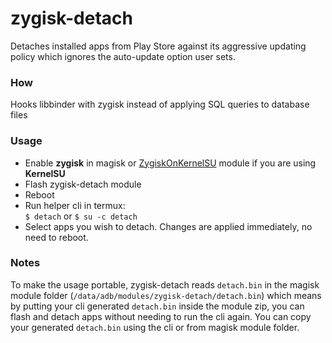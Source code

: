 # zygisk-detach

Detaches installed apps from Play Store against its aggressive updating policy which ignores the auto-update option user sets.

### How
Hooks libbinder with zygisk instead of applying SQL queries to database files

### Usage
* Enable **zygisk** in magisk or [ZygiskOnKernelSU](https://github.com/Dr-TSNG/ZygiskOnKernelSU/releases/tag/v4-0.7.1) module if you are using **KernelSU**
* Flash zygisk-detach module
* Reboot
* Run helper cli in termux:  
  `$ detach` or `$ su -c detach`
* Select apps you wish to detach. Changes are applied immediately, no need to reboot.

### Notes
To make the usage portable, zygisk-detach reads `detach.bin` in the magisk module folder (`/data/adb/modules/zygisk-detach/detach.bin`) which means by putting your cli generated `detach.bin` inside the module zip, you can flash and detach apps without needing to run the cli again. You can copy your generated `detach.bin` using the cli or from magisk module folder.
